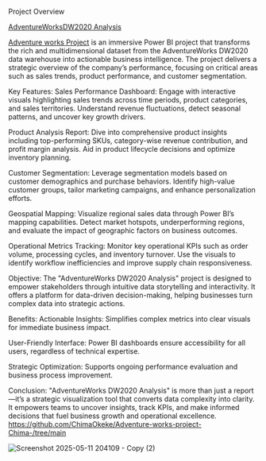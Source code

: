 Project Overview

[AdventureWorksDW2020 Analysis]("https://app.powerbi.com/groups/71e940b3-604d-45d2-ad06-a31ae12f7704/reports/fa500769-805f-4828-af03-e1b80a7fc8e5/109713cdcdf365b45164?experience=power-bi") 

[Adventure works Project](https://github.com/ChimaOkeke/Adventure-works-project-Chima-/tree/main) is an immersive Power BI project that transforms the rich and multidimensional dataset from the AdventureWorks DW2020 data warehouse into actionable business intelligence. The project delivers a strategic overview of the company’s performance, focusing on critical areas such as sales trends, product performance, and customer segmentation.

Key Features:
Sales Performance Dashboard:
Engage with interactive visuals highlighting sales trends across time periods, product categories, and sales territories. Understand revenue fluctuations, detect seasonal patterns, and uncover key growth drivers.

Product Analysis Report:
Dive into comprehensive product insights including top-performing SKUs, category-wise revenue contribution, and profit margin analysis. Aid in product lifecycle decisions and optimize inventory planning.

Customer Segmentation:
Leverage segmentation models based on customer demographics and purchase behaviors. Identify high-value customer groups, tailor marketing campaigns, and enhance personalization efforts.

Geospatial Mapping:
Visualize regional sales data through Power BI’s mapping capabilities. Detect market hotspots, underperforming regions, and evaluate the impact of geographic factors on business outcomes.

Operational Metrics Tracking:
Monitor key operational KPIs such as order volume, processing cycles, and inventory turnover. Use the visuals to identify workflow inefficiencies and improve supply chain responsiveness.

Objective:
The "AdventureWorks DW2020 Analysis" project is designed to empower stakeholders through intuitive data storytelling and interactivity. It offers a platform for data-driven decision-making, helping businesses turn complex data into strategic actions.

Benefits:
Actionable Insights: Simplifies complex metrics into clear visuals for immediate business impact.

User-Friendly Interface: Power BI dashboards ensure accessibility for all users, regardless of technical expertise.

Strategic Optimization: Supports ongoing performance evaluation and business process improvement.

Conclusion:
"AdventureWorks DW2020 Analysis" is more than just a report—it’s a strategic visualization tool that converts data complexity into clarity. It empowers teams to uncover insights, track KPIs, and make informed decisions that fuel business growth and operational excellence.
https://github.com/ChimaOkeke/Adventure-works-project-Chima-/tree/main

![Screenshot 2025-05-11 204109 - Copy (2)](https://github.com/user-attachments/assets/b9cf246e-655d-489b-b40b-5a387ab5d067)
